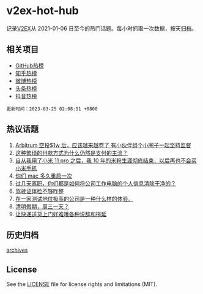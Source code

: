 # v2ex-hot-hub

 记录[V2EX](https://www.v2ex.com/)从 2021-01-06 日至今的热门话题。每小时抓取一次数据，按天[归档](archives)。
 
 ## 相关项目

- [GitHub热榜](https://github.com/lonnyzhang423/github-hot-hub)
- [知乎热榜](https://github.com/lonnyzhang423/zhihu-hot-hub)
- [微博热榜](https://github.com/lonnyzhang423/weibo-hot-hub)
- [头条热榜](https://github.com/lonnyzhang423/toutiao-hot-hub)
- [抖音热榜](https://github.com/lonnyzhang423/douyin-hot-hub)


 `更新时间：2023-03-25 02:08:51 +0800`

## 热议话题

1. [Arbitrum 空投$1w 后，应该越来越卷了 有小伙伴组个小圈子一起坚持监督](https://www.v2ex.com/t/926721)
1. [这种繁琐的付款方式为什么仍然是支付的主流？](https://www.v2ex.com/t/926718)
1. [自从我用了小米 11 pro 之后，我 10 年的米粉生涯彻底结束，以后再也不会买小米手机](https://www.v2ex.com/t/926773)
1. [你们 mac 多久重启一次](https://www.v2ex.com/t/926735)
1. [过几天离职，你们都是如何将公司工作电脑的个人信息清除干净的？](https://www.v2ex.com/t/926744)
1. [驾驶证体检不够咋整](https://www.v2ex.com/t/926740)
1. [在一家测试地位极高的公司是一种什么样的体验。](https://www.v2ex.com/t/926712)
1. [清明假期，周三一天？](https://www.v2ex.com/t/926862)
1. [让快递送货上门好难哦各种说辞和拖延](https://www.v2ex.com/t/926742)

## 历史归档

[archives](archives)

## License

See the [LICENSE](LICENSE) file for license rights and limitations (MIT).
